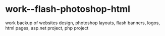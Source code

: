 work--flash-photoshop-html
==========================

work backup of websites design, photoshop layouts, flash banners, logos, html pages, asp.net project, php project
